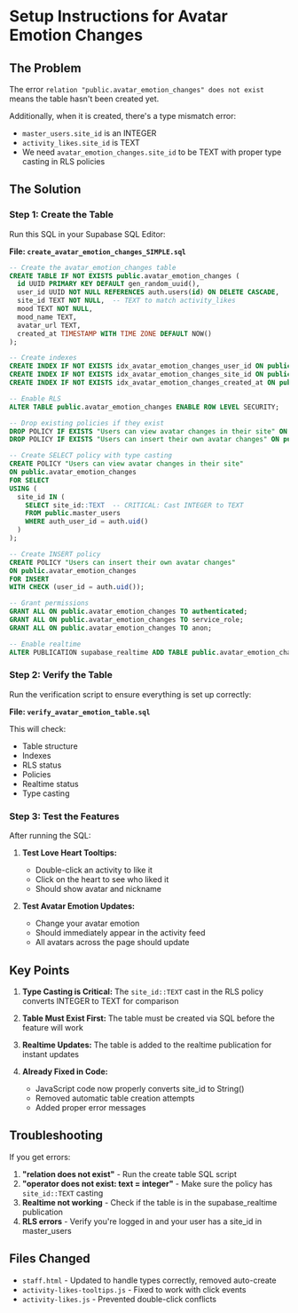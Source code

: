 # Setup Instructions for Avatar Emotion Changes

## The Problem
The error `relation "public.avatar_emotion_changes" does not exist` means the table hasn't been created yet.

Additionally, when it is created, there's a type mismatch error:
- `master_users.site_id` is an INTEGER
- `activity_likes.site_id` is TEXT
- We need `avatar_emotion_changes.site_id` to be TEXT with proper type casting in RLS policies

## The Solution

### Step 1: Create the Table
Run this SQL in your Supabase SQL Editor:

**File: `create_avatar_emotion_changes_SIMPLE.sql`**

```sql
-- Create the avatar_emotion_changes table
CREATE TABLE IF NOT EXISTS public.avatar_emotion_changes (
  id UUID PRIMARY KEY DEFAULT gen_random_uuid(),
  user_id UUID NOT NULL REFERENCES auth.users(id) ON DELETE CASCADE,
  site_id TEXT NOT NULL,  -- TEXT to match activity_likes
  mood TEXT NOT NULL,
  mood_name TEXT,
  avatar_url TEXT,
  created_at TIMESTAMP WITH TIME ZONE DEFAULT NOW()
);

-- Create indexes
CREATE INDEX IF NOT EXISTS idx_avatar_emotion_changes_user_id ON public.avatar_emotion_changes(user_id);
CREATE INDEX IF NOT EXISTS idx_avatar_emotion_changes_site_id ON public.avatar_emotion_changes(site_id);
CREATE INDEX IF NOT EXISTS idx_avatar_emotion_changes_created_at ON public.avatar_emotion_changes(created_at DESC);

-- Enable RLS
ALTER TABLE public.avatar_emotion_changes ENABLE ROW LEVEL SECURITY;

-- Drop existing policies if they exist
DROP POLICY IF EXISTS "Users can view avatar changes in their site" ON public.avatar_emotion_changes;
DROP POLICY IF EXISTS "Users can insert their own avatar changes" ON public.avatar_emotion_changes;

-- Create SELECT policy with type casting
CREATE POLICY "Users can view avatar changes in their site"
ON public.avatar_emotion_changes
FOR SELECT
USING (
  site_id IN (
    SELECT site_id::TEXT  -- CRITICAL: Cast INTEGER to TEXT
    FROM public.master_users
    WHERE auth_user_id = auth.uid()
  )
);

-- Create INSERT policy
CREATE POLICY "Users can insert their own avatar changes"
ON public.avatar_emotion_changes
FOR INSERT
WITH CHECK (user_id = auth.uid());

-- Grant permissions
GRANT ALL ON public.avatar_emotion_changes TO authenticated;
GRANT ALL ON public.avatar_emotion_changes TO service_role;
GRANT ALL ON public.avatar_emotion_changes TO anon;

-- Enable realtime
ALTER PUBLICATION supabase_realtime ADD TABLE public.avatar_emotion_changes;
```

### Step 2: Verify the Table
Run the verification script to ensure everything is set up correctly:

**File: `verify_avatar_emotion_table.sql`**

This will check:
- Table structure
- Indexes
- RLS status
- Policies
- Realtime status
- Type casting

### Step 3: Test the Features
After running the SQL:

1. **Test Love Heart Tooltips:**
   - Double-click an activity to like it
   - Click on the heart to see who liked it
   - Should show avatar and nickname

2. **Test Avatar Emotion Updates:**
   - Change your avatar emotion
   - Should immediately appear in the activity feed
   - All avatars across the page should update

## Key Points

1. **Type Casting is Critical:** The `site_id::TEXT` cast in the RLS policy converts INTEGER to TEXT for comparison

2. **Table Must Exist First:** The table must be created via SQL before the feature will work

3. **Realtime Updates:** The table is added to the realtime publication for instant updates

4. **Already Fixed in Code:**
   - JavaScript code now properly converts site_id to String()
   - Removed automatic table creation attempts
   - Added proper error messages

## Troubleshooting

If you get errors:

1. **"relation does not exist"** - Run the create table SQL script
2. **"operator does not exist: text = integer"** - Make sure the policy has `site_id::TEXT` casting
3. **Realtime not working** - Check if the table is in the supabase_realtime publication
4. **RLS errors** - Verify you're logged in and your user has a site_id in master_users

## Files Changed
- `staff.html` - Updated to handle types correctly, removed auto-create
- `activity-likes-tooltips.js` - Fixed to work with click events
- `activity-likes.js` - Prevented double-click conflicts